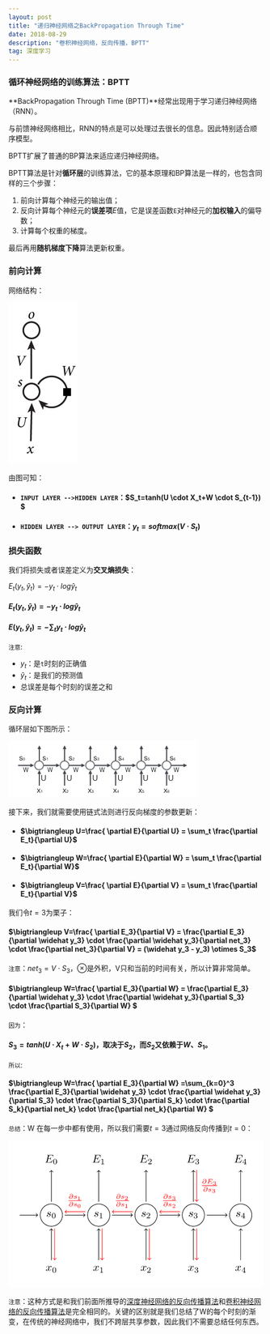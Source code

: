 ```yaml
---
layout: post
title: "递归神经网络之BackPropagation Through Time"
date: 2018-08-29
description: "卷积神经网络，反向传播，BPTT"
tag: 深度学习
---
```




### 循环神经网络的训练算法：BPTT

**BackPropagation Through Time (BPTT)**经常出现用于学习递归神经网络（RNN）。

与前馈神经网络相比，RNN的特点是可以处理过去很长的信息。因此特别适合顺序模型。

BPTT扩展了普通的BP算法来适应递归神经网络。

BPTT算法是针对**循环层**的训练算法，它的基本原理和BP算法是一样的，也包含同样的三个步骤：

1. 前向计算每个神经元的输出值；
2. 反向计算每个神经元的**误差项**$E$值，它是误差函数`E`对神经元的**加权输入**的偏导数；
3. 计算每个权重的梯度。

最后再用**随机梯度下降**算法更新权重。

### 前向计算

网络结构：

![images](/images/dl/90.png)



由图可知：

- #### `INPUT LAYER -->HIDDEN LAYER`：$S_t=tanh(U \cdot X_t+W \cdot S_{t-1}) $

- #### `HIDDEN LAYER --> OUTPUT LAYER`：$y_t = softmax(V \cdot S_t)$



### 损失函数

我们将损失或者误差定义为**交叉熵损失**：

$E_t(y_t,\widehat y_t) = -y_t \cdot log\widehat y_t$







#### $E_t(y_t,\widehat y_t) = -y_t \cdot log\widehat y_t$

#### $E(y_t,\widehat y_t) = -\sum_t y_t \cdot log\widehat y_t$

`注意`:

- $y_t$：是`t`时刻的正确值
- $\widehat y_t$：是我们的预测值
- 总误差是每个时刻的误差之和



### 反向计算

循环层如下图所示：

![images](/images/dl/95.png)



接下来，我们就需要使用链式法则进行反向梯度的参数更新：

- #### $\bigtriangleup U=\frac{ \partial E}{\partial U} = \sum_t \frac{\partial E_t}{\partial U}$

- #### $\bigtriangleup W=\frac{ \partial E}{\partial W} = \sum_t \frac{\partial E_t}{\partial W}$

- #### $\bigtriangleup V=\frac{ \partial E}{\partial V} = \sum_t \frac{\partial E_t}{\partial V}$



我们令$t=3$为栗子：

#### $\bigtriangleup V=\frac{ \partial E_3}{\partial V} = \frac{\partial E_3}{\partial \widehat y_3} \cdot \frac{\partial \widehat y_3}{\partial net_3} \cdot \frac{\partial net_3}{\partial V} = (\widehat y_3 - y_3) \otimes S_3$

`注意`：$net_3=V \cdot S_3$，$\otimes$是外积，V只和当前的时间有关，所以计算非常简单。



#### $\bigtriangleup W=\frac{ \partial E_3}{\partial W} = \frac{\partial E_3}{\partial \widehat y_3} \cdot \frac{\partial \widehat y_3}{\partial S_3} \cdot \frac{\partial S_3}{\partial W} $

`因为`：

#### $S_3 = tanh(U \cdot X_t+W \cdot S_2)$，取决于$S_2$，而$S_2$又依赖于$W、S_1$。

`所以`:

#### $\bigtriangleup W=\frac{ \partial E_3}{\partial W} =\sum_{k=0}^3 \frac{\partial E_3}{\partial \widehat y_3} \cdot \frac{\partial \widehat y_3}{\partial S_3} \cdot \frac{\partial S_3}{\partial S_k} \cdot \frac{\partial S_k}{\partial net_k} \cdot \frac{\partial net_k}{\partial W} $

`总结`：W 在每一步中都有使用，所以我们需要$t=3$通过网络反向传播到$t=0$：

![images](/images/dl/96.png)

`注意`：这种方式是和我们前面所推导的[深度神经网络的反向传播算法](https://sevenold.github.io/2018/08/DL-back-propagation/)和[卷积神经网络的反向传播算法](https://sevenold.github.io/2018/08/CNN-back-propagation/)是完全相同的。关键的区别就是我们总结了W的每个时刻的渐变，在传统的神经网络中，我们不跨层共享参数，因此我们不需要总结任何东西。



